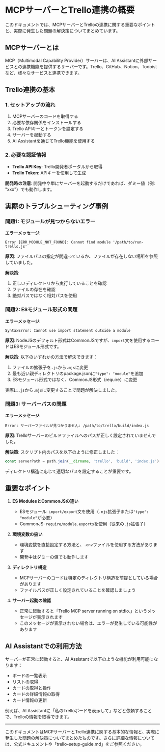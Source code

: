 # MCPサーバーとTrello連携の概要

このドキュメントでは、MCPサーバーとTrelloの連携に関する重要なポイントと、実際に発生した問題の解決策についてまとめています。

## MCPサーバーとは

MCP（Multimodal Capability Provider）サーバーは、AI Assistantに外部サービスとの連携機能を提供するサーバーです。Trello、GitHub、Notion、Todoistなど、様々なサービスと連携できます。

## Trello連携の基本

### 1. セットアップの流れ

1. MCPサーバーのコードを取得する
2. 必要な依存関係をインストールする
3. Trello APIキーとトークンを設定する
4. サーバーを起動する
5. AI Assistantを通じてTrello機能を使用する

### 2. 必要な認証情報

- **Trello API Key**: Trello開発者ポータルから取得
- **Trello Token**: APIキーを使用して生成

**開発時の注意**: 開発中や単にサーバーを起動するだけであれば、ダミー値（例: "xxx"）でも動作します。

## 実際のトラブルシューティング事例

### 問題1: モジュールが見つからないエラー

**エラーメッセージ**:
```
Error [ERR_MODULE_NOT_FOUND]: Cannot find module '/path/to/run-trello.js'
```

**原因**:
ファイルパスの指定が間違っているか、ファイルが存在しない場所を参照していました。

**解決策**:
1. 正しいディレクトリから実行していることを確認
2. ファイルの存在を確認
3. 絶対パスではなく相対パスを使用

### 問題2: ESモジュール形式の問題

**エラーメッセージ**:
```
SyntaxError: Cannot use import statement outside a module
```

**原因**:
NodeJSのデフォルト形式はCommonJSですが、`import`文を使用するコードはESモジュール形式です。

**解決策**:
以下のいずれかの方法で解決できます：
1. ファイルの拡張子を`.js`から`.mjs`に変更
2. 最も近い親ディレクトリのpackage.jsonに`"type": "module"`を追加
3. ESモジュール形式ではなく、CommonJS形式（require）に変更

実際に`.js`から`.mjs`に変更することで問題が解決しました。

### 問題3: サーバーパスの問題

**エラーメッセージ**:
```
Error: サーバーファイルが見つかりません: /path/to/trello/build/index.js
```

**原因**:
Trelloサーバーのビルドファイルへのパスが正しく設定されていませんでした。

**解決策**:
スクリプト内のパスを以下のように修正しました：
```javascript
const serverPath = path.join(__dirname, 'trello', 'build', 'index.js');
```
ディレクトリ構造に応じて適切なパスを設定することが重要です。

## 重要なポイント

1. **ES ModulesとCommonJSの違い**
   - ESモジュール: `import/export`文を使用（`.mjs`拡張子または`"type": "module"`が必要）
   - CommonJS: `require/module.exports`を使用（従来の`.js`拡張子）

2. **環境変数の扱い**
   - 環境変数を直接設定する方法と、`.env`ファイルを使用する方法があります
   - 開発中はダミーの値でも動作します

3. **ディレクトリ構造**
   - MCPサーバーのコードは特定のディレクトリ構造を前提としている場合があります
   - ファイルパスが正しく設定されていることを確認しましょう

4. **サーバー起動の確認**
   - 正常に起動すると「Trello MCP server running on stdio.」というメッセージが表示されます
   - このメッセージが表示されない場合は、エラーが発生している可能性があります

## AI Assistantでの利用方法

サーバーが正常に起動すると、AI Assistantで以下のような機能が利用可能になります：

- ボードの一覧表示
- リストの取得
- カードの取得と操作
- カードの詳細情報の取得
- カード情報の更新

例えば、AI Assistantに「私のTrelloボードを表示して」などと依頼することで、Trelloの情報を取得できます。

---

このドキュメントはMCPサーバーとTrello連携に関する基本的な情報と、実際に発生した問題の解決策についてまとめたものです。さらに詳細な情報については、公式ドキュメントや「trello-setup-guide.md」をご参照ください。 
